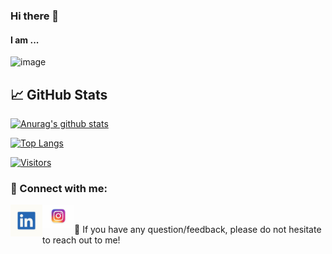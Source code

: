 ### Hi there 👋
#### I am ...

<!--
**venkata-pavani/venkata-pavani** is a ✨ _special_ ✨ repository because its `README.md` (this file) appears on your GitHub profile.

Here are some ideas to get you started:

- 🔭 I’m currently working on ...
- 🌱 I’m currently learning ...
- 👯 I’m looking to collaborate on ...
- 🤔 I’m looking for help with ...
- 💬 Ask me about ...
- 📫 How to reach me: ...
- 😄 Pronouns: ...
- ⚡ Fun fact: ...
-->
![image](https://user-images.githubusercontent.com/12963112/137175451-ae3ac72b-7eee-4132-ae15-514b2410c8b2.png)

## 📈 GitHub Stats 

[![Anurag's github stats](https://github-readme-stats.vercel.app/api?username=venkata-pavani)](https://github.com/venkata-pavani)

[![Top Langs](https://github-readme-stats.vercel.app/api/top-langs/?username=venkata-pavani&layout=compact)](https://github.com/venkata-pavani)

[![Visitors](https://visitor-badge.glitch.me/badge?page_id=venkata-pavani.venkata-pavani)](https://www.yushi.dev/)


### 🤝 Connect with me:

<a href="https://www.linkedin.com/in/pavani-nrusimhadevara/"><img align="left" src="linkedin.jpg" alt="Pavani | LinkedIn" width="51px"/></a>
<a href="https://www.instagram.com/my_sketches26/"><img align="left" src="insta.jpg" alt="Pavani | Instagram" width="51px"/></a>
</br>


💬 If you have any question/feedback, please do not hesitate to reach out to me!
